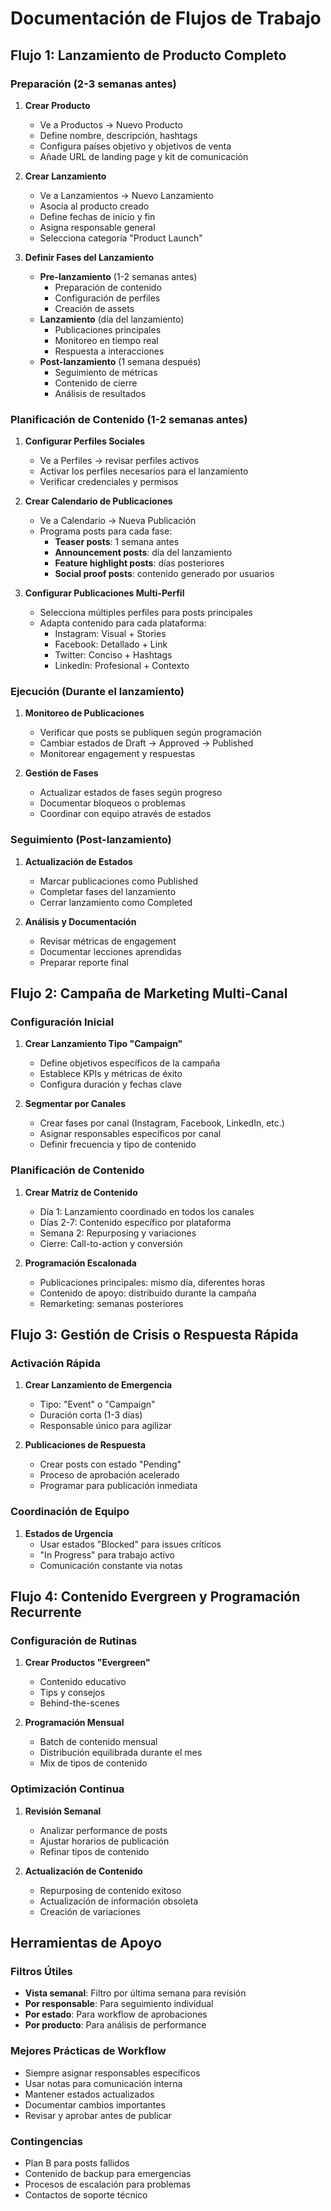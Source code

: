 
# Documentación de Flujos de Trabajo

## Flujo 1: Lanzamiento de Producto Completo

### Preparación (2-3 semanas antes)
1. **Crear Producto**
   - Ve a Productos → Nuevo Producto
   - Define nombre, descripción, hashtags
   - Configura países objetivo y objetivos de venta
   - Añade URL de landing page y kit de comunicación

2. **Crear Lanzamiento**
   - Ve a Lanzamientos → Nuevo Lanzamiento
   - Asocia al producto creado
   - Define fechas de inicio y fin
   - Asigna responsable general
   - Selecciona categoría "Product Launch"

3. **Definir Fases del Lanzamiento**
   - **Pre-lanzamiento** (1-2 semanas antes)
     - Preparación de contenido
     - Configuración de perfiles
     - Creación de assets
   - **Lanzamiento** (día del lanzamiento)
     - Publicaciones principales
     - Monitoreo en tiempo real
     - Respuesta a interacciones
   - **Post-lanzamiento** (1 semana después)
     - Seguimiento de métricas
     - Contenido de cierre
     - Análisis de resultados

### Planificación de Contenido (1-2 semanas antes)
1. **Configurar Perfiles Sociales**
   - Ve a Perfiles → revisar perfiles activos
   - Activar los perfiles necesarios para el lanzamiento
   - Verificar credenciales y permisos

2. **Crear Calendario de Publicaciones**
   - Ve a Calendario → Nueva Publicación
   - Programa posts para cada fase:
     - **Teaser posts**: 1 semana antes
     - **Announcement posts**: día del lanzamiento
     - **Feature highlight posts**: días posteriores
     - **Social proof posts**: contenido generado por usuarios

3. **Configurar Publicaciones Multi-Perfil**
   - Selecciona múltiples perfiles para posts principales
   - Adapta contenido para cada plataforma:
     - Instagram: Visual + Stories
     - Facebook: Detallado + Link
     - Twitter: Conciso + Hashtags
     - LinkedIn: Profesional + Contexto

### Ejecución (Durante el lanzamiento)
1. **Monitoreo de Publicaciones**
   - Verificar que posts se publiquen según programación
   - Cambiar estados de Draft → Approved → Published
   - Monitorear engagement y respuestas

2. **Gestión de Fases**
   - Actualizar estados de fases según progreso
   - Documentar bloqueos o problemas
   - Coordinar con equipo através de estados

### Seguimiento (Post-lanzamiento)
1. **Actualización de Estados**
   - Marcar publicaciones como Published
   - Completar fases del lanzamiento
   - Cerrar lanzamiento como Completed

2. **Análisis y Documentación**
   - Revisar métricas de engagement
   - Documentar lecciones aprendidas
   - Preparar reporte final

## Flujo 2: Campaña de Marketing Multi-Canal

### Configuración Inicial
1. **Crear Lanzamiento Tipo "Campaign"**
   - Define objetivos específicos de la campaña
   - Establece KPIs y métricas de éxito
   - Configura duración y fechas clave

2. **Segmentar por Canales**
   - Crear fases por canal (Instagram, Facebook, LinkedIn, etc.)
   - Asignar responsables específicos por canal
   - Definir frecuencia y tipo de contenido

### Planificación de Contenido
1. **Crear Matriz de Contenido**
   - Día 1: Lanzamiento coordinado en todos los canales
   - Días 2-7: Contenido específico por plataforma
   - Semana 2: Repurposing y variaciones
   - Cierre: Call-to-action y conversión

2. **Programación Escalonada**
   - Publicaciones principales: mismo día, diferentes horas
   - Contenido de apoyo: distribuido durante la campaña
   - Remarketing: semanas posteriores

## Flujo 3: Gestión de Crisis o Respuesta Rápida

### Activación Rápida
1. **Crear Lanzamiento de Emergencia**
   - Tipo: "Event" o "Campaign"
   - Duración corta (1-3 días)
   - Responsable único para agilizar

2. **Publicaciones de Respuesta**
   - Crear posts con estado "Pending"
   - Proceso de aprobación acelerado
   - Programar para publicación inmediata

### Coordinación de Equipo
1. **Estados de Urgencia**
   - Usar estados "Blocked" para issues críticos
   - "In Progress" para trabajo activo
   - Comunicación constante via notas

## Flujo 4: Contenido Evergreen y Programación Recurrente

### Configuración de Rutinas
1. **Crear Productos "Evergreen"**
   - Contenido educativo
   - Tips y consejos
   - Behind-the-scenes

2. **Programación Mensual**
   - Batch de contenido mensual
   - Distribución equilibrada durante el mes
   - Mix de tipos de contenido

### Optimización Continua
1. **Revisión Semanal**
   - Analizar performance de posts
   - Ajustar horarios de publicación
   - Refinar tipos de contenido

2. **Actualización de Contenido**
   - Repurposing de contenido exitoso
   - Actualización de información obsoleta
   - Creación de variaciones

## Herramientas de Apoyo

### Filtros Útiles
- **Vista semanal**: Filtro por última semana para revisión
- **Por responsable**: Para seguimiento individual
- **Por estado**: Para workflow de aprobaciones
- **Por producto**: Para análisis de performance

### Mejores Prácticas de Workflow
- Siempre asignar responsables específicos
- Usar notas para comunicación interna
- Mantener estados actualizados
- Documentar cambios importantes
- Revisar y aprobar antes de publicar

### Contingencias
- Plan B para posts fallidos
- Contenido de backup para emergencias
- Procesos de escalación para problemas
- Contactos de soporte técnico
